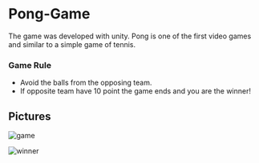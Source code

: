 # Pong-Game
The game was developed with unity.
Pong is one of the first video games and similar to a simple game of tennis.

### Game Rule
- Avoid the balls from the opposing team.<br>
- If opposite team have 10 point the game ends and you are the winner!

## Pictures
![game](https://user-images.githubusercontent.com/81179702/128607397-99a54dc2-b9fb-4483-a133-da5baec43542.png)

![winner](https://user-images.githubusercontent.com/81179702/128607404-d2fda278-7307-4601-9735-0eb584a9d9d4.png)
